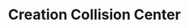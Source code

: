 ---
title: "Creation Collision Center"
url: /chandler/creation-collision-center/
shop: Autowerkstatt
---